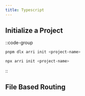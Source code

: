 ```yaml
---
title: Typescript
---
```


## Initialize a Project

::code-group

```bash [pnpm]
pnpm dlx arri init <project-name>
```

```bash [npm]
npx arri init <project-name>
```

::

## File Based Routing
